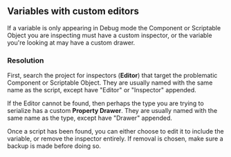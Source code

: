 ## Variables with custom editors


If a variable is only appearing in Debug mode the Component or Scriptable Object you are inspecting must have a custom inspector, or the variable you're looking at may have a custom drawer.

### Resolution
First, search the project for inspectors (**Editor**) that target the problematic Component or Scriptable Object.
They are usually named with the same name as the script, except have "Editor" or "Inspector" appended.  

If the Editor cannot be found, then perhaps the type you are trying to serialize has a custom **Property Drawer**. They are usually named with the same name as the type, except have "Drawer" appended.  

Once a script has been found, you can either choose to edit it to include the variable, or remove the inspector entirely.
If removal is chosen, make sure a backup is made before doing so.  
